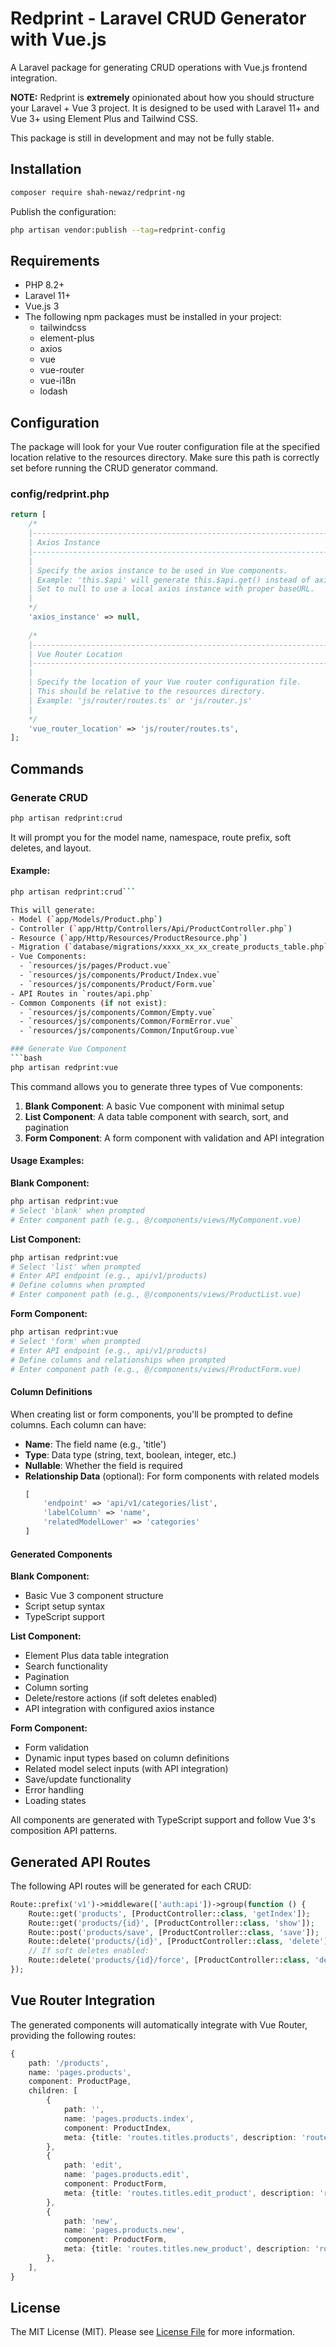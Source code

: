 # Redprint - Laravel CRUD Generator with Vue.js

A Laravel package for generating CRUD operations with Vue.js frontend integration.

**NOTE:** Redprint is **extremely** opinionated about how you should structure your Laravel + Vue 3 project. It is designed to be used with Laravel 11+ and Vue 3+ using Element Plus and Tailwind CSS.

This package is still in development and may not be fully stable.

## Installation

```bash
composer require shah-newaz/redprint-ng
```

Publish the configuration:

```bash
php artisan vendor:publish --tag=redprint-config
```

## Requirements

- PHP 8.2+
- Laravel 11+
- Vue.js 3
- The following npm packages must be installed in your project:
  - tailwindcss
  - element-plus
  - axios
  - vue
  - vue-router
  - vue-i18n
  - lodash

## Configuration

The package will look for your Vue router configuration file at the specified location relative to the resources directory. Make sure this path is correctly set before running the CRUD generator command.

### config/redprint.php
```php
return [
    /*
    |--------------------------------------------------------------------------
    | Axios Instance
    |--------------------------------------------------------------------------
    |
    | Specify the axios instance to be used in Vue components.
    | Example: 'this.$api' will generate this.$api.get() instead of axios.get()
    | Set to null to use a local axios instance with proper baseURL.
    |
    */
    'axios_instance' => null,
    
    /*
    |--------------------------------------------------------------------------
    | Vue Router Location
    |--------------------------------------------------------------------------
    |
    | Specify the location of your Vue router configuration file.
    | This should be relative to the resources directory.
    | Example: 'js/router/routes.ts' or 'js/router.js'
    |
    */
    'vue_router_location' => 'js/router/routes.ts',
];
```

## Commands

### Generate CRUD
```bash
php artisan redprint:crud
```

It will prompt you for the model name, namespace, route prefix, soft deletes, and layout.

#### Example:
```bash
php artisan redprint:crud```

This will generate:
- Model (`app/Models/Product.php`)
- Controller (`app/Http/Controllers/Api/ProductController.php`)
- Resource (`app/Http/Resources/ProductResource.php`)
- Migration (`database/migrations/xxxx_xx_xx_create_products_table.php`)
- Vue Components:
  - `resources/js/pages/Product.vue`
  - `resources/js/components/Product/Index.vue`
  - `resources/js/components/Product/Form.vue`
- API Routes in `routes/api.php`
- Common Components (if not exist):
  - `resources/js/components/Common/Empty.vue`
  - `resources/js/components/Common/FormError.vue`
  - `resources/js/components/Common/InputGroup.vue`

### Generate Vue Component
```bash
php artisan redprint:vue
```

This command allows you to generate three types of Vue components:

1. **Blank Component**: A basic Vue component with minimal setup
2. **List Component**: A data table component with search, sort, and pagination
3. **Form Component**: A form component with validation and API integration

#### Usage Examples:

**Blank Component:**
```bash
php artisan redprint:vue
# Select 'blank' when prompted
# Enter component path (e.g., @/components/views/MyComponent.vue)
```

**List Component:**
```bash
php artisan redprint:vue
# Select 'list' when prompted
# Enter API endpoint (e.g., api/v1/products)
# Define columns when prompted
# Enter component path (e.g., @/components/views/ProductList.vue)
```

**Form Component:**
```bash
php artisan redprint:vue
# Select 'form' when prompted
# Enter API endpoint (e.g., api/v1/products)
# Define columns and relationships when prompted
# Enter component path (e.g., @/components/views/ProductForm.vue)
```

#### Column Definitions

When creating list or form components, you'll be prompted to define columns. Each column can have:

- **Name**: The field name (e.g., 'title')
- **Type**: Data type (string, text, boolean, integer, etc.)
- **Nullable**: Whether the field is required
- **Relationship Data** (optional): For form components with related models
  ```php
  [
      'endpoint' => 'api/v1/categories/list',
      'labelColumn' => 'name',
      'relatedModelLower' => 'categories'
  ]
  ```

#### Generated Components

**Blank Component:**
- Basic Vue 3 component structure
- Script setup syntax
- TypeScript support

**List Component:**
- Element Plus data table integration
- Search functionality
- Pagination
- Column sorting
- Delete/restore actions (if soft deletes enabled)
- API integration with configured axios instance

**Form Component:**
- Form validation
- Dynamic input types based on column definitions
- Related model select inputs (with API integration)
- Save/update functionality
- Error handling
- Loading states

All components are generated with TypeScript support and follow Vue 3's composition API patterns.

## Generated API Routes

The following API routes will be generated for each CRUD:

```php
Route::prefix('v1')->middleware(['auth:api'])->group(function () {
    Route::get('products', [ProductController::class, 'getIndex']);
    Route::get('products/{id}', [ProductController::class, 'show']);
    Route::post('products/save', [ProductController::class, 'save']);
    Route::delete('products/{id}', [ProductController::class, 'delete']);
    // If soft deletes enabled:
    Route::delete('products/{id}/force', [ProductController::class, 'deleteFromTrash']);
});
```

## Vue Router Integration

The generated components will automatically integrate with Vue Router, providing the following routes:

```typescript
{
    path: '/products',
    name: 'pages.products',
    component: ProductPage,
    children: [
        {
            path: '',
            name: 'pages.products.index',
            component: ProductIndex,
            meta: {title: 'routes.titles.products', description: 'routes.descriptions.products', requiresAuth: true},
        },
        {
            path: 'edit',
            name: 'pages.products.edit',
            component: ProductForm,
            meta: {title: 'routes.titles.edit_product', description: 'routes.descriptions.edit_product', requiresAuth: true},
        },
        {
            path: 'new',
            name: 'pages.products.new',
            component: ProductForm,
            meta: {title: 'routes.titles.new_product', description: 'routes.descriptions.new_product', requiresAuth: true},
        },
    ],
}
```

## License

The MIT License (MIT). Please see [License File](LICENSE.md) for more information.



